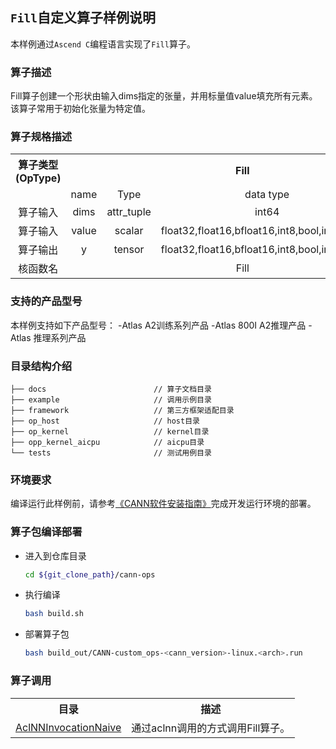 ## `Fill`自定义算子样例说明 
本样例通过`Ascend C`编程语言实现了`Fill`算子。

### 算子描述
Fill算子创建一个形状由输入dims指定的张量，并用标量值value填充所有元素。该算子常用于初始化张量为特定值。


### 算子规格描述

<table>
<tr><th align="center">算子类型(OpType)</th><th colspan="4" align="center">Fill</th></tr> 
<tr><td align="center"> </td><td align="center">name</td><td align="center">Type</td><td align="center">data type</td><td align="center">format</td></tr>  
<tr><td rowspan="2" align="center">算子输入</td>
 
<tr><td align="center">dims</td><td align="center">attr_tuple</td><td align="center">int64</td><td align="center">ND</td></tr>  

<tr><td rowspan="2" align="center">算子输入</td>
 
<tr><td align="center">value</td><td align="center">scalar</td><td align="center">float32,float16,bfloat16,int8,bool,int64,int32</td><td align="center">-</td></tr>  

<tr><td rowspan="1" align="center">算子输出</td>
<td align="center">y</td><td align="center">tensor</td><td align="center">float32,float16,bfloat16,int8,bool,int64,int32</td><td align="center">ND</td></tr>  
<tr><td rowspan="1" align="center">核函数名</td><td colspan="4" align="center">Fill</td></tr>  
</table>

### 支持的产品型号
本样例支持如下产品型号：
-Atlas A2训练系列产品
-Atlas 800I A2推理产品
-Atlas 推理系列产品

### 目录结构介绍
```
├── docs                        // 算子文档目录
├── example                     // 调用示例目录
├── framework                   // 第三方框架适配目录
├── op_host                     // host目录
├── op_kernel                   // kernel目录
├── opp_kernel_aicpu            // aicpu目录
└── tests                       // 测试用例目录
```

### 环境要求
编译运行此样例前，请参考[《CANN软件安装指南》](https://hiascend.com/document/redirect/CannCommunityInstSoftware)完成开发运行环境的部署。

### 算子包编译部署
  - 进入到仓库目录

    ```bash
    cd ${git_clone_path}/cann-ops
    ```

  - 执行编译

    ```bash
    bash build.sh
    ```

  - 部署算子包

    ```bash
    bash build_out/CANN-custom_ops-<cann_version>-linux.<arch>.run
    ```

### 算子调用
<table>
    <th>目录</th><th>描述</th>
    <tr>
        <td><a href="./examples/AclNNInvocationNaive"> AclNNInvocationNaive</td><td>通过aclnn调用的方式调用Fill算子。</td>
    </tr>
</table>

